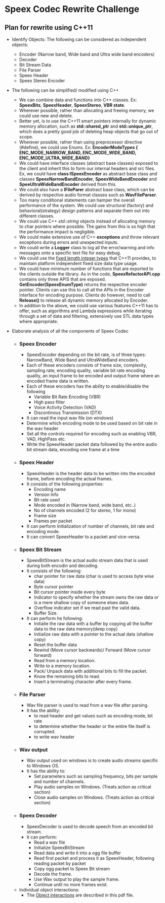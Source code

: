 # Speex Codec Rewrite Challenge

## Plan for rewrite using C++11
* Identify Objects: The following can be considered as independent objects:
  - Encoder (Narrow band, Wide band and Ultra wide band encoders)
  - Decoder
  - Bit Stream Data
  - File Parser 
  - Speex Header
  - Speex Stereo Encoder
  
* The following can be simplified/ modified using C++
  - We can combine data and functions into C++ classes. Ex: **SpeexBits**, **SpeexHeader**, **SpeexStereo**, **VBR state**.
  - Wherever possible, rather than allocating and freeing memory, we could use new and delete. 
  - Better yet, is to use the C++11 smart pointers internally for dynamic memory allocation, such as **std::shared_ptr** and **std::unique_ptr**, which does a pretty good job of deleting heap objects that go out of scope.
  - Wherever possible, rather than using preprocessor directive (#define), we could use Enums. Ex: **EncoderModeTypes { ENC_MODE_NARROW_BAND, ENC_MODE_WIDE_BAND, ENC_MODE_ULTRA_WIDE_BAND}**
  - We could have interface classes (abstract base classes) exposed to the client and inherit this to form our internal headers and src files. 
      Ex, we could have **class ISpeexEncoder** as abstract base class and classes **SpeexNarrowBandEncoder**, **SpeexWideBandEncoder** and **SpeeUltraWideBandEncoder** derived from this.
  - We could also have a **IFileParer** abstract base class, which can be derived by respective audio format classes such as **WavFileParser**.
  - Too many conditional statements can hamper the overall performance of the system. We could use structural (factory) and behavioral(strategy) design patterns and separate them out into different classes.
  - We could use C++ *std::string* objects instead of allocating memory to char pointers where possible. The gains from this is so high that the performance impact is negligible.
  - We could make extensive use of C++ **exceptions** and throw relevant exceptions during errors and unexpected inputs.
  - We could write a **Logger** class to log all the error/warning and info messages onto a specific text file for easy debug.
  - We could use the [fixed length integer types](http://en.cppreference.com/w/cpp/types/integer) that C++11 provides, to maintain platform independent fixed size data type usage.
  - We could have minimum number of functions that are exported to the clients outside the library. As in the code, **SpeexRefactorAPI.cpp** contains only three APIS that are exposed. **GetEncoder(SpeexEnumType)** returns the respective encoder pointer. Clients can use this to call all the APIs in the Encoder interface for encoding purpose. Clients do however, need to call **Release()** to release all dynamic memory allocated by Encoder. 
  - In addition to the above, we could use various features C++11 has to offer, such as algorithms and Lambda expressions while iterating through a set of data and filtering, extensively use STL data types where appropriate.

* Elaborate analysis of all the components of Speex Codec
  - ### Speex Encoder
      - SpeexEncoder depending on the bit rate, is of three types: NarrowBand, Wide Band and UltraWideBand encoders.
      - Each of these encoders consists of frame size, complexity, sampling rate, encoding quality, variable bit rate encoding quality, an input frame to be encoded and output frame where an encoded frame data is written.
      - Each of these encoders has the ability to enable/disable the following
          - Variable Bit Rate Encoding (VBR)
          - High pass filter
          - Voice Activity Detection (VAD)
          - Discontinous Transmission (DTX)
      - It can read the input wav file (on windows)
      - Determine which encoding mode to be used based on bit rate in the wav header
      - Set all the controls required for encoding such as enabling VBR, VAD,  HighPass etc.
      - Write the SpeexHeader packet data followed by the entire audio bit stream data, encoding one frame at a time
      
  - ### Speex Header
      - SpeexHeader is the header data to be written into the encoded frame, before encoding the actual frames.
      - It consists of the following properties:
          - Encoding name
          - Version Info
          - Bit rate used
          - Mode encoded in (Narrow band, wide band, etc..)
          - No of channels encoded (2 for stereo, 1 for mono)
          - Frame size
          - Frames per packet
      - It can perform Initialization of number of channels, bit rate and encoding mode.
      - It can convert SpeexHeader to a packet and vice-versa.
 
  - ### Speex Bit Stream
      - SpeexBitStream is the actual audio stream data that is used during both encodin and decoding.
      - It consists of the following:
          - char pointer for raw data (char is used to access byte wise data)
          - Byte cursor pointer
          - Bit cursor pointer inside every byte
          - Indicator to specify whether the stream owns the raw data or is a mere shallow copy of someone elses data.
          - Overflow indicator set if we read past the valid data.
          - Buffer Size.
      - It can perform he following:
          - Initialie the raw data with a buffer by copying all the buffer data to the raw data memory(deep copy)
          - Initialize raw data with a pointer to the actual data (shallow copy)
          - Reset the buffer data
          - Rewind (Move cursor backwards)/ Forward (Move cursor forward)
          - Read from a memory location.
          - Write to a memory location.
          - Pack/ Unpack data with additional bits to fill the packet.
          - Know the remaining bits to read.
          - Insert a terminating character after every frame.
          
  - ### File Parser
      - Wav file parser is used to read from a wav file after parsing.
      - It has the ability: 
          - to read header and get values such as encoding mode, bit rate
          - to determine whether the header or the entire file itself is corrupted.
          - to write wav header
          
  - ### Wav output
      - Wav output used on windows is to create audio streams specific to Windows OS.
      - It has the ability to:
          - Set parameters such as sampling frequency, bits per sample and number of channels.
          - Play audio samples on Windows. (Treats action as critical section)
          - Close audio samples on Windows. (Treats action as critical section)
          
  - ### Speex Decoder
      - SpeexDecoder is used to decode speech from an encoded bit stream.
      - It can perform:
          - Read a wav file 
          - Initialize SpeexBitStream
          - Read data and write it into a ogg file buffer
          - Read first packet and process it as SpeexHeader, following reading packet by packet
          - Copy ogg packet to Speex Bit stream
          - Decode the frame.
          - Use Wav output to play the sample frame.
          - Continue until no more frames exist.
   
   * Individual object interactions:
      - The [Object interactions](https://github.com/asachida/SpeexRefactor/blob/master/SpeexRefactored_ObjectInteractions_UML.pdf) are described in this pdf file.

   
